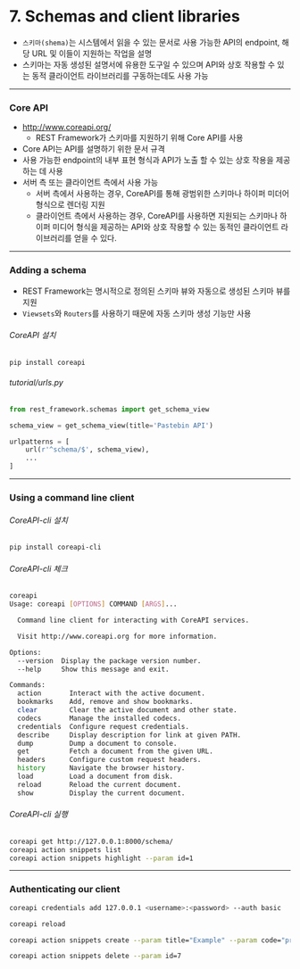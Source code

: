 # 7. Schemas and client libraries

- `스키마(shema)`는 시스템에서 읽을 수 있는 문서로 사용 가능한 API의 endpoint, 해당 URL 및 이들이 지원하는 작업을 설명
- 스키마는 자동 생성된 설명서에 유용한 도구일 수 있으며 API와 상호 작용할 수 있는 동적 클라이언트 라이브러리를 구동하는데도 사용 가능

---

### Core API

- http://www.coreapi.org/
  - REST Framework가 스키마를 지원하기 위해 Core API를 사용
- Core API는 API를 설명하기 위한 문서 규격
- 사용 가능한 endpoint의 내부 표현 형식과 API가 노출 할 수 있는 상호 작용을 제공하는 데 사용
- 서버 측 또는 클라이언트 측에서 사용 가능
  - 서버 측에서 사용하는 경우, CoreAPI를 통해 광범위한 스키마나 하이퍼 미더어 형식으로 렌더링 지원
  - 클라이언트 측에서 사용하는 경우, CoreAPI를 사용하면 지원되는 스키마나 하이퍼 미디어 형식을 제공하는 API와 상호 작용할 수 있는 동적인 클라이언트 라이브러리를 얻을 수 있다.


---

### Adding a schema

- REST Framework는 명시적으로 정의된 스키마 뷰와 자동으로 생성된 스키마 뷰를 지원
- `Viewsets`와 `Routers`를 사용하기 때문에 자동 스키마 생성 기능만 사용



###### CoreAPI 설치

```bash
pip install coreapi
```



######  tutorial/urls.py

```python
from rest_framework.schemas import get_schema_view

schema_view = get_schema_view(title='Pastebin API')

urlpatterns = [
    url(r'^schema/$', schema_view),
    ...
]
```

---

### Using a command line client

###### CoreAPI-cli 설치

```bash
pip install coreapi-cli
```



###### CoreAPI-cli 체크

```bash
coreapi
Usage: coreapi [OPTIONS] COMMAND [ARGS]...

  Command line client for interacting with CoreAPI services.

  Visit http://www.coreapi.org for more information.

Options:
  --version  Display the package version number.
  --help     Show this message and exit.

Commands:
  action       Interact with the active document.
  bookmarks    Add, remove and show bookmarks.
  clear        Clear the active document and other state.
  codecs       Manage the installed codecs.
  credentials  Configure request credentials.
  describe     Display description for link at given PATH.
  dump         Dump a document to console.
  get          Fetch a document from the given URL.
  headers      Configure custom request headers.
  history      Navigate the browser history.
  load         Load a document from disk.
  reload       Reload the current document.
  show         Display the current document.
```



###### CoreAPI-cli 실행

```bash
coreapi get http://127.0.0.1:8000/schema/
coreapi action snippets list
coreapi action snippets highlight --param id=1
```

---

### Authenticating our client

```bash
coreapi credentials add 127.0.0.1 <username>:<password> --auth basic

coreapi reload

coreapi action snippets create --param title="Example" --param code="print('hello, world')"

coreapi action snippets delete --param id=7
```



